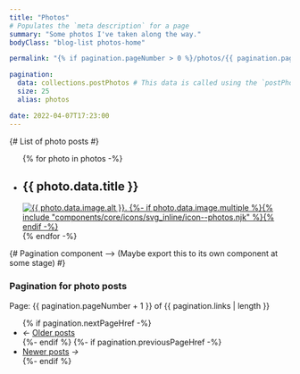 ```yaml
---
title: "Photos"
# Populates the `meta description` for a page
summary: "Some photos I've taken along the way."
bodyClass: "blog-list photos-home"

permalink: "{% if pagination.pageNumber > 0 %}/photos/{{ pagination.pageNumber + 1 }}/index.html{% else %}/photos.html{% endif %}"

pagination:
  data: collections.postPhotos # This data is called using the `postPhotos.js` collection script
  size: 25
  alias: photos

date: 2022-04-07T17:23:00
---
```


{# List of photo posts #}
<ul role="list" class="photos__list | auto-grid | no-list">
{% for photo in photos -%}
  <li class="photos__list-item">
    <h2 class="visually-hidden">{{ photo.data.title }}</h2>
    <a href="{{ photo.url }}">
      <picture>
        <source type="image/webp" srcset="{{ photo.data.image.srcWebp }}">
        <source type="image/jpeg" srcset="{{ photo.data.image.srcJpg }}">
        <img src="{{ photo.data.image.srcJpg }}"
          alt="{{ photo.data.image.alt }}."
          width="{{ photo.data.image.width }}"
          height="{{ photo.data.image.height }}"
          class="obj-fit"
          {%- if photo.data.image.lazyLoad %}
            loading="lazy"
            decoding="async"
          {% endif %}>
          {%- if photo.data.image.multiple %}{% include "components/core/icons/svg_inline/icon--photos.njk" %}{% endif -%}
      </picture>
    </a>
  </li>
{% endfor -%}
</ul>

{# Pagination component --> (Maybe export this to its own component at some stage) #}
<nav class="pagination">
  <h3 class="visually-hidden">Pagination for photo posts</h3>
  <span class="visually-hidden">Page: {{ pagination.pageNumber + 1 }} of {{ pagination.links | length  }}</span>
  <ul role="list" class="pagination__list | no-list">
    {% if pagination.nextPageHref -%}
      <li class="pagination__list-item">
        <i aria-hidden="true">&larr;</i>
        <a href="{{ pagination.nextPageHref }}">Older <span class="visually-hidden">posts</span></a>
      </li>
    {%- endif %}
    {%- if pagination.previousPageHref -%}
      <li class="pagination__list-item">
        <a href="{{ pagination.previousPageHref }}">Newer <span class="visually-hidden">posts</span></a>
        <i aria-hidden="true">&rarr;</i>
      </li>
    {%- endif %}
  </ul>
</nav>
